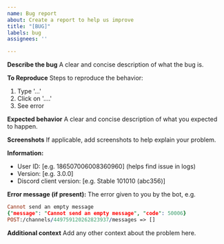 ```yaml
---
name: Bug report
about: Create a report to help us improve
title: "[BUG]"
labels: bug
assignees: ''

---
```


**Describe the bug**
A clear and concise description of what the bug is.

**To Reproduce**
Steps to reproduce the behavior:
1. Type '...'
2. Click on '....'
3. See error

**Expected behavior**
A clear and concise description of what you expected to happen.

**Screenshots**
If applicable, add screenshots to help explain your problem.

**Information:**
 - User ID: [e.g. 186507006008360960] (helps find issue in logs)
 - Version: [e.g. 3.0.0]
 - Discord client version: [e.g. Stable 101010 (abc356)]

**Error message (if present):**
The error given to you by the bot, e.g.
```prolog
Cannot send an empty message
{"message": "Cannot send an empty message", "code": 50006}
POST:/channels/449759120262823937/messages => []
```

**Additional context**
Add any other context about the problem here.
